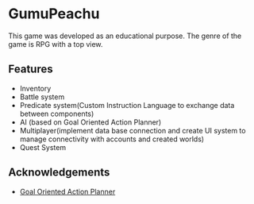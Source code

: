 # GumuPeachu

This game was developed as an educational purpose. The genre of the game is RPG with a top view.
## Features

- Inventory
- Battle system
- Predicate system(Custom Instruction Language to exchange data between components)
- AI (based on Goal Oriented Action Planner)
- Multiplayer(implement data base connection and create UI system to manage connectivity with accounts and created worlds)
- Quest System

## Acknowledgements

 - [Goal Oriented Action Planner](https://github.com/sploreg/goap/tree/master)
